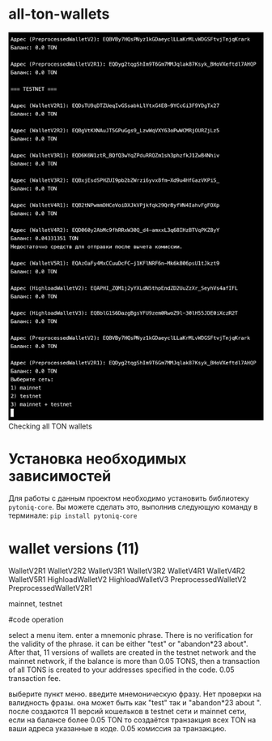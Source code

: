 # all-ton-wallets
![работа кода](wallet_vers.jpg)
Checking all TON wallets

# Установка необходимых зависимостей

Для работы с данным проектом необходимо установить библиотеку `pytoniq-core`. Вы можете сделать это, выполнив следующую команду в терминале:
```pip install pytoniq-core```
# wallet versions (11)
WalletV2R1
WalletV2R2
WalletV3R1
WalletV3R2
WalletV4R1
WalletV4R2
WalletV5R1
HighloadWalletV2
HighloadWalletV3
PreprocessedWalletV2
PreprocessedWalletV2R1

mainnet, testnet

#code operation

select a menu item. enter a mnemonic phrase. There is no verification for the validity of the phrase. it can be either "test" or "abandon*23 about". After that, 11 versions of wallets are created in the testnet network and the mainnet network, if the balance is more than 0.05 TONS, then a transaction of all TONS is created to your addresses specified in the code. 0.05 transaction fee.

выберите пункт меню. введите мнемоническую фразу. Нет проверки на валидность фразы. она может быть как "test" так и "abandon*23 about ". после создаются 11 версий кошельков в testnet сети и mainnet сети, если на балансе более 0.05 TON то создаётся транзакция всех TON на ваши адреса указанные в коде. 0.05 комиссия за транзакцию.
